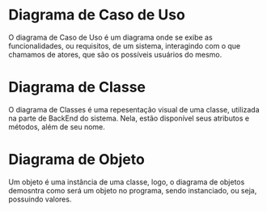 <h1>Diagrama de Caso de Uso</h1>

O diagrama de Caso de Uso é um diagrama onde se exibe as funcionalidades, ou requisitos, 
de um sistema, interagindo com o que chamamos de atores, que são os possíveis usuários do mesmo.

<h1>Diagrama de Classe</h1>

O diagrama de Classes é uma repesentação visual de uma classe, utilizada na parte de BackEnd do sistema.
Nela, estão disponível seus atributos e métodos, além de seu nome.

<h1>Diagrama de Objeto</h1>

Um objeto é uma instância de uma classe, logo, o diagrama de objetos demosntra como será um objeto no
programa, sendo instanciado, ou seja, possuindo valores.
